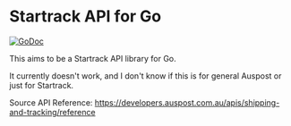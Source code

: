 # Startrack API for Go

[![GoDoc](https://godoc.org/github.com/porty/startrack?status.svg)](https://godoc.org/github.com/porty/startrack)

This aims to be a Startrack API library for Go.

It currently doesn't work, and I don't know if this is for general Auspost or just for Startrack.

Source API Reference: https://developers.auspost.com.au/apis/shipping-and-tracking/reference
